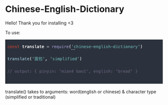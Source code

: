 # Chinese-English-Dictionary

Hello! Thank you for installing <3

To use:

![](https://github.com/elijahsciam/Chinese-English-Dictionary/blob/npm/info.png)

translate() takes to arguments: word(english or chinese) & character type (simplified or traditional)
